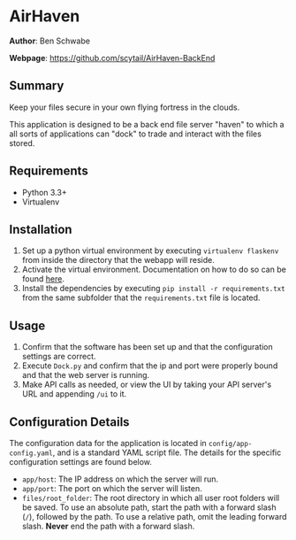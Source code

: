 # AirHaven #

**Author**: Ben Schwabe

**Webpage**: https://github.com/scytail/AirHaven-BackEnd

## Summary ##
Keep your files secure in your own flying fortress in the clouds.

This application is designed to be a back end file server "haven" to which a all sorts of applications can "dock" to trade and interact with the files stored.

## Requirements ##
- Python 3.3+
- Virtualenv

## Installation ##
1. Set up a python virtual environment by executing `virtualenv flaskenv` from inside the directory that the webapp will reside.
2. Activate the virtual environment. Documentation on how to do so can be found [here](https://virtualenv.pypa.io/en/stable/userguide/#activate-script).
3. Install the dependencies by executing `pip install -r requirements.txt` from the same subfolder that the `requirements.txt` file is located.

## Usage ##
1. Confirm that the software has been set up and that the configuration settings are correct.
2. Execute `Dock.py` and confirm that the ip and port were properly bound and that the web server is running.
3. Make API calls as needed, or view the UI by taking your API server's URL and appending `/ui` to it.

## Configuration Details ##
The configuration data for the application is located in `config/app-config.yaml`, and is a standard YAML script file. The details for the specific configuration settings are found below.

- `app/host`: The IP address on which the server will run.
- `app/port`: The port on which the server will listen.
- `files/root_folder`: The root directory in which all user root folders will be saved. To use an absolute path, start the path with a forward slash (`/`), followed by the path. To use a relative path, omit the leading forward slash. **Never** end the path with a forward slash.
